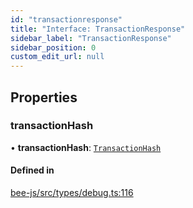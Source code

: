 ```yaml
---
id: "transactionresponse"
title: "Interface: TransactionResponse"
sidebar_label: "TransactionResponse"
sidebar_position: 0
custom_edit_url: null
---
```


## Properties

### transactionHash

• **transactionHash**: [`TransactionHash`](../types/transactionhash.md)

#### Defined in

[bee-js/src/types/debug.ts:116](https://github.com/ethersphere/bee-js/blob/5b112bf/src/types/debug.ts#L116)
